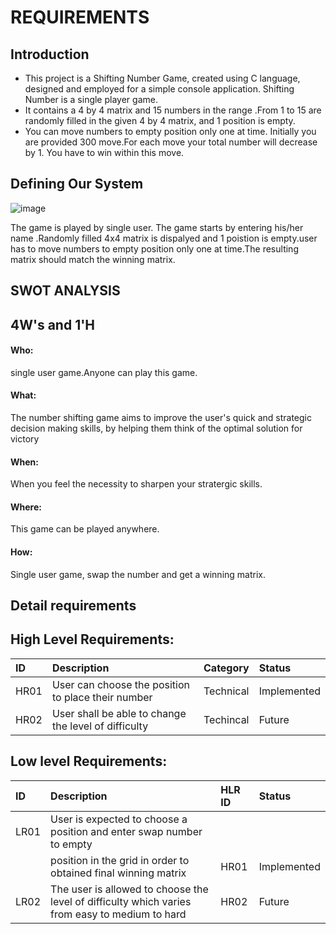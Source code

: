 # REQUIREMENTS

## Introduction

* This project is a Shifting Number Game, created using C language, designed and employed for a simple console application.
Shifting Number is a single player game.
* It contains  a 4 by 4 matrix and  15 numbers in the range .From 1 to 15 are randomly filled in the given 4 by 4 matrix, and 1 position is empty.
* You can move numbers to empty position only one at time. Initially you are provided 300 move.For each move your total number will decrease by 1. You have to win within this move.


## Defining Our System
![image](image.png)


The game is played by single user.  The game starts by entering his/her name .Randomly filled 4x4 matrix is dispalyed and 1 poistion is empty.user has to move numbers to empty position  only one at time.The resulting matrix should match the winning matrix.


## SWOT ANALYSIS


## 4W's and 1'H

#### Who:
single user game.Anyone can play this game.

#### What:
The number shifting game aims to improve the user's quick and strategic decision making skills, by helping them think of the optimal solution for victory

#### When:
When you feel the necessity to sharpen your stratergic skills.

#### Where:
This game can be played anywhere.

#### How:
Single user game, swap the number and get a winning matrix.

## Detail requirements

## High Level Requirements:
|ID	     |Description	                                       |Category	   |Status      |
| :---   | :---                                                | :---          | :---       |
|HR01	 |User can choose the position to place their number   |Technical	   |Implemented |
|HR02	 |User shall be able to change the level of difficulty |Techincal	   |Future      |


## Low level Requirements:

|ID	     |Description	                                                                                |HLR ID	  |Status       |
| :---   | :---                                                                                         | :---    | :---        |
|LR01	 |User is expected to choose a position and enter swap number to empty                          |         |             |
|        |position in the grid in order to obtained final winning matrix                                |	HR01  |Implemented  |
|LR02	 |The user is allowed to choose the level of difficulty which varies from easy to medium to hard|	HR02  |Future       |
